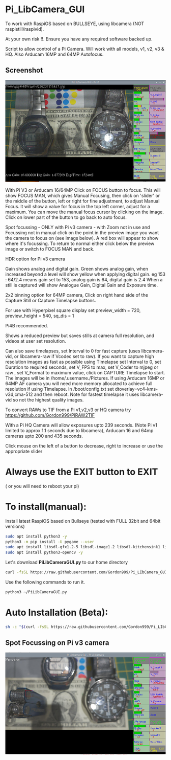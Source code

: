 # Pi_LibCamera_GUI

To work with RaspiOS based on BULLSEYE, using libcamera (NOT raspistill/raspivid).

At your own risk !!. Ensure you have any required software backed up.

Script to allow control of a Pi Camera. Will work with all models, v1, v2, v3 & HQ. Also Arducam 16MP and 64MP Autofocus. 

## Screenshot

![screenshot](screenshot.jpg)

With Pi V3 or Arducam 16/64MP Click on FOCUS button to focus. This will show FOCUS MAN, which gives Manual Focusing, then click on 'slider' or the middle of the button, left or right for fine adjustment, to adjust Manual Focus. lt will show a value for focus in the top left corner, adjust for a maximum. You can move the manual focus cursor by clicking on the image. Click on lower part of the button to go back to auto focus.

Spot focussing - ONLY with Pi v3 camera - with Zoom not in use and Focussing not in manual click on the point in the preview image you want the camera to focus on (see imags below). A red box will appear to show where it's focussing. To return to normal either click below the preview image or switch to FOCUS MAN and back.

HDR option for Pi v3 camera

Gain shows analog and digital gain. Green shows analog gain, when increased beyond a level will show yellow when applying digital gain.
eg 153 : 64/2.4 means gain set to 153, analog gain is 64, digital gain is 2.4
When a still is captured will show Analogue Gain, Digital Gain and Exposure time.

2x2 binning option for 64MP camera, Click on right hand side of the Capture Still or Capture Timelapse buttons. 

For use with Hyperpixel square display set preview_width  = 720, preview_height = 540, sq_dis = 1 

Pi4B recommended.

Shows a reduced preview but saves stills at camera full resolution, and videos at user set resolution.

Can also save timelapses, set Interval to 0 for fast capture (uses libcamera-vid, or libcamera-raw if Vcodec set to raw). If you want to capture high resolution images as fast as possible using Timelapse set Interval to 0, set Duration to required seconds, set V_FPS to max, set V_Coder to mjpeg or raw , set V_Format to maximum value, click on CAPTURE Timelapse to start. The images will be in /home/.username./Pictures. If using Arducam 16MP or 64MP AF camera you will need more memory allocated to achieve full resolution if using Timelapse. In /boot/config.txt set dtoverlay=vc4-kms-v3d,cma-512 and then reboot. Note for fastest timelapse it uses libcamera-vid so not the highest quality images.

To convert RAWs to TIF from a Pi v1,v2,v3 or HQ camera try https://github.com/Gordon999/PiRAW2TIF

With a Pi HQ Camera will allow exposures upto 239 seconds. (Note Pi v1 limited to approx 1.1 seconds due to libcamera), Arducam 16 and 64mp cameras upto 200 and 435 seconds.

Click mouse on the left of a button to decrease, right to increase or use the appropriate slider

 # Always use the EXIT button to EXIT
 ( or you will need to reboot your pi)

# To install(manual):

Install latest RaspiOS based on Bullseye (tested with FULL 32bit and 64bit versions)
```bash
sudo apt install python3 -y
python3 -m pip install -U pygame --user
sudo apt install libsdl-gfx1.2-5 libsdl-image1.2 libsdl-kitchensink1 libsdl-mixer1.2 libsdl-sound1.2 libsdl-ttf2.0-0 libsdl1.2debian libsdl2-2.0-0 libsdl2-gfx-1.0-0 libsdl2-image-2.0-0 libsdl2-mixer-2.0-0 libsdl2-ttf-2.0-0 -y
sudo apt install python3-opencv -y
```
Let's download **PiLibCameraGUI.py** to our home directory

```bash
curl -fsSL https://raw.githubusercontent.com/Gordon999/Pi_LIbCamera_GUI/main/PiLibCameraGUI.py -o ~/PiLibCameraGUI.py
```

Use the following commands to run it.
  
```bash
python3 ~/PiLibCameraGUI.py
```


# Auto Installation (Beta):

```bash
sh -c "$(curl -fsSL https://raw.githubusercontent.com/Gordon999/Pi_LIbCamera_GUI/main/install.sh)"
```

## Spot Focussing on Pi v3 camera

![spotfocus](spotfocus.jpg)


